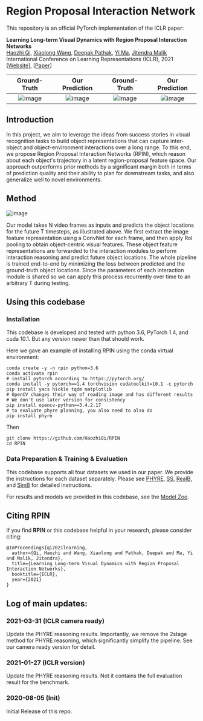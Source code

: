 # Region Proposal Interaction Network

This repository is an official PyTorch implementation of the ICLR paper:

<b>Learning Long-term Visual Dynamics with Region Proposal Interaction Networks</b> <br>
[Haozhi Qi](https://haozhi.io/),
[Xiaolong Wang](https://xiaolonw.github.io/),
[Deepak Pathak](https://www.cs.cmu.edu/~dpathak/),
[Yi Ma](http://people.eecs.berkeley.edu/~yima/),
[Jitendra Malik](https://people.eecs.berkeley.edu/~malik/) <br>
International Conference on Learning Representations (ICLR), 2021 <br>
[[Website](https://haozhiqi.github.io/RPIN)], [[Paper](http://arxiv.org/abs/2008.02265)]


Ground-Truth            |  Our Prediction | Ground-Truth  | Our Prediction
:-------------------------:|:-------------------------:|:-------------------------:|:-------------------------: 
![image](https://haozhi.io/RPIN/gifs/phyre/ours/gt_00023_470_000.gif)  |  ![image](https://haozhi.io/RPIN/gifs/phyre/ours/pred_00023_470_000.gif) | ![image](https://haozhi.io/RPIN/gifs/phyre/ours/gt_00022_537_000.gif) | ![image](https://haozhi.io/RPIN/gifs/phyre/ours/pred_00022_537_000.gif)


## Introduction

In this project, we aim to leverage the ideas from success stories in visual recognition tasks to build object 
representations that can capture inter-object and object-environment interactions over a long range. To this end, 
we propose Region Proposal Interaction Networks (RPIN), which reason about each object's trajectory in a latent 
region-proposal feature space. Our approach outperforms prior methods by a significant margin both in terms of 
prediction quality and their ability to plan for downstream tasks, and also generalize well to novel environments.

## Method

![image](https://haozhiqi.github.io/RPIN/figs/methodv2.png)

Our model takes N video frames as inputs and predicts the object locations for the future T timesteps, as illustrated above. We first extract the image feature representation using a ConvNet for each frame, and then apply RoI pooling to obtain object-centric visual features. These object feature representations are forwarded to the interaction modules to perform interaction reasoning and predict future object locations. The whole pipeline is trained end-to-end by minimizing the loss between predicted and the ground-truth object locations. Since the parameters of each interaction module is shared so we can apply this process recurrently over time to an arbitrary T during testing.

## Using this codebase

### Installation

This codebase is developed and tested with python 3.6, PyTorch 1.4, and cuda 10.1. But any version newer than that should work.

Here we gave an example of installing RPIN using the conda virtual environment:
```
conda create -y -n rpin python=3.6
conda activate rpin
# install pytorch according to https://pytorch.org/
conda install -y pytorch==1.4 torchvision cudatoolkit=10.1 -c pytorch
pip install yacs hickle tqdm matplotlib
# OpenCV changes their way of reading image and has different results
# We don't use later version for consistency
pip install opencv-python==3.4.2.17 
# to evaluate phyre planning, you also need to also do
pip install phyre
```

Then
```
git clone https://github.com/HaozhiQi/RPIN
cd RPIN
```

### Data Preparation & Training & Evaluation

This codebase supports all four datasets we used in our paper. We provide the instructions for each dataset separately. Please see [PHYRE](docs/PHYRE.md), [SS](docs/SS.md), [RealB](docs/RealB.md), and [SimB](docs/SimB.md) for detailed instructions.

For results and models we provided in this codebase, see the [Model Zoo](docs/MODEL_ZOO.md).

## Citing RPIN

If you find **RPIN** or this codebase helpful in your research, please consider citing:
```
@InProceedings{qi2021learning,
  author={Qi, Haozhi and Wang, Xiaolong and Pathak, Deepak and Ma, Yi and Malik, Jitendra},
  title={Learning Long-term Visual Dynamics with Region Proposal Interaction Networks},
  booktitle={ICLR},
  year={2021}
}
```

## Log of main updates:

### 2021-03-31 (ICLR camera ready)

Update the PHYRE reasoning results. Importantly, we remove the 2stage method for PHYRE reasoning, which significantly simplify the pipeline. See our camera ready version for detail. 

### 2021-01-27 (ICLR version)

Update the PHYRE reasoning results. Not it contains the full evaluation result for the benchmark.

### 2020-08-05 (Init)

Initial Release of this repo.